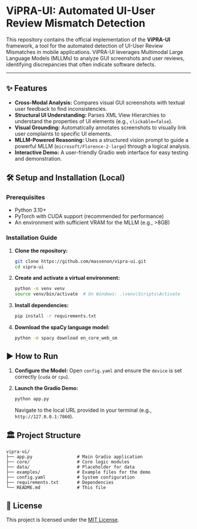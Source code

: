 # ViPRA-UI: Automated UI-User Review Mismatch Detection

This repository contains the official implementation of the **ViPRA-UI** framework, a tool for the automated detection of UI-User Review Mismatches in mobile applications. ViPRA-UI leverages Multimodal Large Language Models (MLLMs) to analyze GUI screenshots and user reviews, identifying discrepancies that often indicate software defects.

---

## ✨ Features

-   **Cross-Modal Analysis:** Compares visual GUI screenshots with textual user feedback to find inconsistencies.
-   **Structural UI Understanding:** Parses XML View Hierarchies to understand the properties of UI elements (e.g., `clickable=false`).
-   **Visual Grounding:** Automatically annotates screenshots to visually link user complaints to specific UI elements.
-   **MLLM-Powered Reasoning:** Uses a structured vision prompt to guide a powerful MLLM (`microsoft/Florence-2-large`) through a logical analysis.
-   **Interactive Demo:** A user-friendly Gradio web interface for easy testing and demonstration.

## 🛠️ Setup and Installation (Local)

### Prerequisites
- Python 3.10+
- PyTorch with CUDA support (recommended for performance)
- An environment with sufficient VRAM for the MLLM (e.g., >8GB)

### Installation Guide

1.  **Clone the repository:**
    ```bash
    git clone https://github.com/massenon/vipra-ui.git
    cd vipra-ui
    ```

2.  **Create and activate a virtual environment:**
    ```bash
    python -m venv venv
    source venv/bin/activate  # On Windows: .\venv\Scripts\Activate
    ```

3.  **Install dependencies:**
    ```bash
    pip install -r requirements.txt
    ```

4.  **Download the spaCy language model:**
    ```bash
    python -m spacy download en_core_web_sm
    ```

## ▶️ How to Run

1.  **Configure the Model:**
    Open `config.yaml` and ensure the `device` is set correctly (`cuda` or `cpu`).

2.  **Launch the Gradio Demo:**
    ```bash
    python app.py
    ```
    Navigate to the local URL provided in your terminal (e.g., `http://127.0.0.1:7860`).

## 🏛️ Project Structure

```
vipra-ui/
├── app.py                 # Main Gradio application
├── core/                  # Core logic modules
├── data/                  # Placeholder for data
├── examples/              # Example files for the demo
├── config.yaml            # System configuration
├── requirements.txt       # Dependencies
└── README.md              # This file
```

## 📄 License

This project is licensed under the [MIT License](LICENSE).